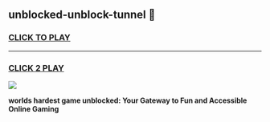
## unblocked-unblock-tunnel 👋
<h3>
<a href="https://premium.freeplayer.one?title=unblocked-unblock-tunnel&ref=14F">CLICK TO PLAY</a></h3>
<hr>

<h3>
<a href="https://premium.freeplayer.one?title=unblocked-unblock-tunnel&ref=14F">CLICK 2 PLAY</a>
  
</h3>

<a href="https://premium.freeplayer.one?title=unblocked-unblock-tunnel&ref=12F/"><img src="https://clearcache.store/games.png"></a>


**worlds hardest game unblocked: Your Gateway to Fun and Accessible Online Gaming**

